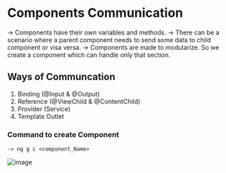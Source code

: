 # Components Communication

  -> Components have their own variables and methods. 
  -> There can be a scenario where a parent component needs to send some data to child component or visa versa.
  -> Components are made to modularize. So we create a component which can handle only that section.
  
## Ways of Communcation

  1) Binding (@Input & @Output)
  2) Reference (@ViewChild & @ContentChild)
  3) Provider (Service)
  4) Template Outlet

### Command to create Component
  
    -> ng g c <component_Name>
    
![image](https://user-images.githubusercontent.com/103558635/172768103-5bc2c165-e257-40ad-b32f-e3e4f7bd5784.png)
